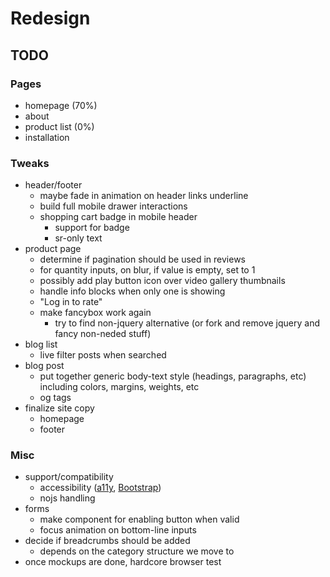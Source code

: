 # Redesign

## TODO

### Pages

- homepage (70%)
- about
- product list (0%)
- installation

### Tweaks

- header/footer
  - maybe fade in animation on header links underline
  - build full mobile drawer interactions
  - shopping cart badge in mobile header
    - support for badge
    - sr-only text
- product page
  - determine if pagination should be used in reviews
  - for quantity inputs, on blur, if value is empty, set to 1
  - possibly add play button icon over video gallery thumbnails
  - handle info blocks when only one is showing
  - "Log in to rate"
  - make fancybox work again
    - try to find non-jquery alternative (or fork and remove jquery and fancy non-neded stuff)
- blog list
  - live filter posts when searched
- blog post
  - put together generic body-text style (headings, paragraphs, etc) including colors, margins, weights, etc
  - og tags
- finalize site copy
  - homepage
  - footer

### Misc

- support/compatibility
  - accessibility ([a11y](http://a11yproject.com/checklist.html), [Bootstrap](https://getbootstrap.com/docs/3.3/getting-started/#accessibility))
  - nojs handling
- forms
  - make component for enabling button when valid
  - focus animation on bottom-line inputs
- decide if breadcrumbs should be added
  - depends on the category structure we move to
- once mockups are done, hardcore browser test

